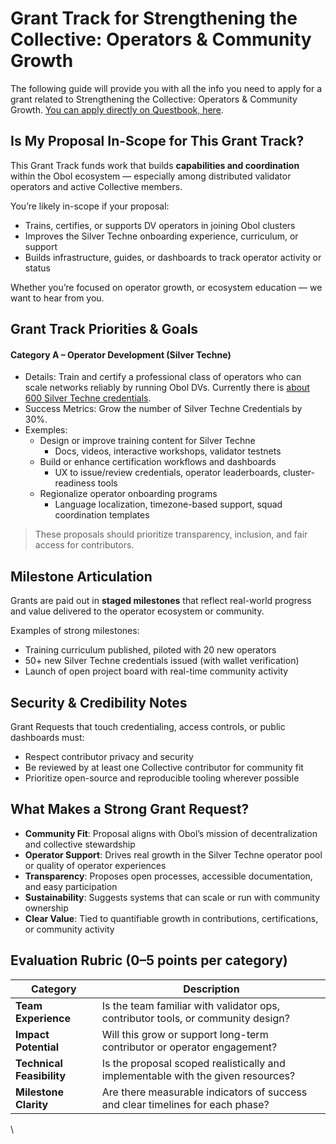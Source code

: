 # Grant Track for Strengthening the Collective: Operators & Community Growth

The following guide will provide you with all the info you need to apply for a grant related to Strengthening the Collective: Operators & Community Growth. [You can apply directly on Questbook, here](https://questbook.app/proposal_form/?grantId=6808e08e9ccae779614e2cfe\&chainId=10\&utm_source=questbook\&utm_medium=grant_details\&utm_campaign=share).

## Is My Proposal In-Scope for This Grant Track?

This Grant Track funds work that builds **capabilities and coordination** within the Obol ecosystem — especially among distributed validator operators and active Collective members.

You’re likely in-scope if your proposal:

* Trains, certifies, or supports DV operators in joining Obol clusters
* Improves the Silver Techne onboarding experience, curriculum, or support
* Builds infrastructure, guides, or dashboards to track operator activity or status

Whether you’re focused on operator growth, or ecosystem education — we want to hear from you.

## Grant Track Priorities & **Goal**s

#### **Category A – Operator Development (Silver Techne)**

* Details: Train and certify a professional class of operators who can scale networks reliably by running Obol DVs. Currently there is [about 600 Silver Techne credentials](https://etherscan.io/token/0xfdb3986f0c97c3c92af3c318d7d2742d8f7ed8cc).
* Success Metrics: Grow the number of Silver Techne Credentials by 30%.
* Exemples:&#x20;
  * Design or improve training content for Silver Techne
    * Docs, videos, interactive workshops, validator testnets
  * Build or enhance certification workflows and dashboards
    * UX to issue/review credentials, operator leaderboards, cluster-readiness tools
  * Regionalize operator onboarding programs
    * Language localization, timezone-based support, squad coordination templates

> These proposals should prioritize transparency, inclusion, and fair access for contributors.

## Milestone Articulation

Grants are paid out in **staged milestones** that reflect real-world progress and value delivered to the operator ecosystem or community.

Examples of strong milestones:

* Training curriculum published, piloted with 20 new operators
* 50+ new Silver Techne credentials issued (with wallet verification)
* Launch of open project board with real-time community activity

## Security & Credibility Notes

Grant Requests that touch credentialing, access controls, or public dashboards must:

* Respect contributor privacy and security
* Be reviewed by at least one Collective contributor for community fit
* Prioritize open-source and reproducible tooling wherever possible

## What Makes a Strong Grant Request?

* **Community Fit**: Proposal aligns with Obol’s mission of decentralization and collective stewardship
* **Operator Support**: Drives real growth in the Silver Techne operator pool or quality of operator experiences
* **Transparency**: Proposes open processes, accessible documentation, and easy participation
* **Sustainability**: Suggests systems that can scale or run with community ownership
* **Clear Value**: Tied to quantifiable growth in contributions, certifications, or community activity

## Evaluation Rubric (0–5 points per category)

| **Category**              | **Description**                                                                  |
| ------------------------- | -------------------------------------------------------------------------------- |
| **Team Experience**       | Is the team familiar with validator ops, contributor tools, or community design? |
| **Impact Potential**      | Will this grow or support long-term contributor or operator engagement?          |
| **Technical Feasibility** | Is the proposal scoped realistically and implementable with the given resources? |
| **Milestone Clarity**     | Are there measurable indicators of success and clear timelines for each phase?   |

\
